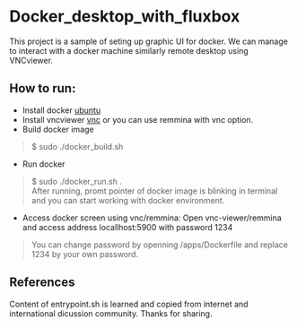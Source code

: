 # Docker_desktop_with_fluxbox
This project is a sample of seting up graphic UI for docker. We can manage to interact with a docker machine similarly remote desktop using VNCviewer.

## How to run:
- Install docker [ubuntu](https://docs.docker.com/install/linux/docker-ce/ubuntu/)
- Install vncviewer [vnc](https://www.realvnc.com/en/connect/download/viewer/) or you can use remmina with vnc option.
- Build docker image
> $ sudo ./docker_build.sh
- Run docker
> $ sudo ./docker_run.sh .   
After running, promt pointer of docker image is blinking in terminal and you can start working with docker environment.
- Access docker screen using vnc/remmina: Open vnc-viewer/remmina and access address locallhost:5900 with password 1234
> You can change password by openning /apps/Dockerfile and replace 1234 by your own password.

## References 
Content of entrypoint.sh is learned and copied from internet and international dicussion community. Thanks for sharing.
